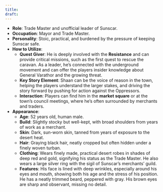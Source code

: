 ```yaml
---
title: 
draft:
---
```


- **Role**: Trade Master and unofficial leader of Sunscar.
- **Occupation**: Mayor and Trade Master.
- **Personality**: Stoic, practical, and burdened by the pressure of keeping Sunscar safe.
- **How to Utilize**:
    - **Quest Giver**: He is deeply involved with the **Resistance** and can provide critical missions, such as the first quest to rescue the caravan. As a leader, he’s connected with the underground movement and can offer the players insider knowledge about General Varathor and the growing threat.
    - **Key Story Element**: Shaan can be the voice of reason in the town, helping the players understand the larger stakes, and driving the story forward by pushing for action against the Oppressors.
    - **Interaction**: Players can find him in the **market square** or at the town’s council meetings, where he’s often surrounded by merchants and traders.
- **Appearance**:
    - **Age**: 52 years old, human male.
    - **Build**: Slightly stocky but well-kept, with broad shoulders from years of work as a merchant.
    - **Skin**: Dark, sun-worn skin, tanned from years of exposure to the desert heat.
    - **Hair**: Graying black hair, neatly cropped but often hidden under a finely woven turban.
    - **Clothing**: Wears finely made, practical desert robes in shades of deep red and gold, signifying his status as the Trade Master. He also wears a large silver ring with the sigil of Sunscar’s merchants’ guild.
    - **Features**: His face is lined with deep wrinkles, especially around his eyes and mouth, showing both his age and the stress of his position. He has a neatly trimmed beard, peppered with gray. His brown eyes are sharp and observant, missing no detail.